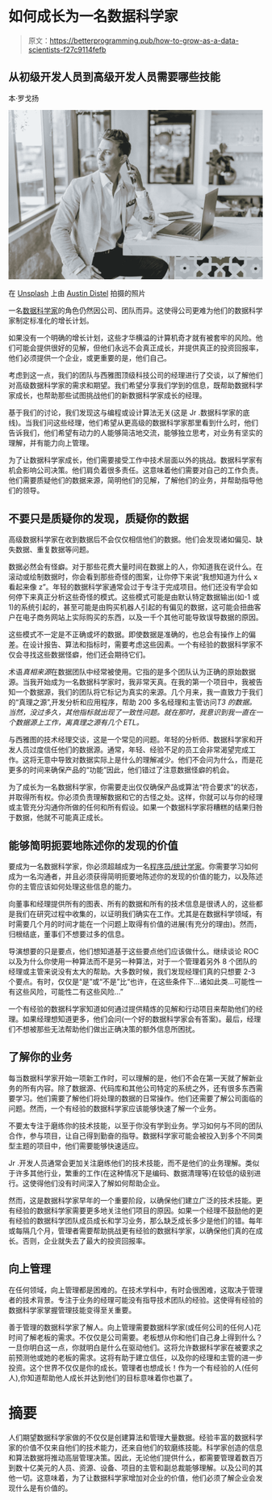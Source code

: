 # 如何成长为一名数据科学家

> 原文：<https://betterprogramming.pub/how-to-grow-as-a-data-scientists-f27c9114fefb>

## 从初级开发人员到高级开发人员需要哪些技能

本·罗戈扬

![](img/901604190d938d4b1277463c7ec48edc.png)

在 [Unsplash](https://unsplash.com/photos/h1RW-NFtUyc) 上由 [Austin Distel](https://unsplash.com/@austindistel) 拍摄的照片

一名[数据科学家](https://www.kdnuggets.com/2017/03/what-makes-great-data-scientist.html)的角色仍然因公司、团队而异。这使得公司更难为他们的数据科学家制定标准化的增长计划。

如果没有一个明确的增长计划，这些才华横溢的计算机奇才就有被套牢的风险。他们可能会提供很好的见解，但他们永远不会真正成长，并提供真正的投资回报率，他们必须提供一个企业，或更重要的是，他们自己。

考虑到这一点，我们的团队与西雅图顶级科技公司的经理进行了交谈，以了解他们对高级数据科学家的需求和期望。我们希望分享我们学到的信息，既帮助数据科学家成长，也帮助那些试图挑战他们的新数据科学家成长的经理。

基于我们的讨论，我们发现这与编程或设计算法无关(这是 Jr .数据科学家的底线)。当我们问这些经理，他们希望从更高级的数据科学家那里看到什么时，他们告诉我们，他们希望有动力的人能够简洁地交流，能够独立思考，对业务有坚实的理解，并有能力向上管理。

为了让数据科学家成长，他们需要接受工作中技术层面以外的挑战。数据科学家有机会影响公司决策。他们肩负着很多责任。这意味着他们需要对自己的工作负责。他们需要质疑他们的数据来源，简明他们的见解，了解他们的业务，并帮助指导他们的领导。

## 不要只是质疑你的发现，质疑你的数据

高级数据科学家在收到数据后不会仅仅相信他们的数据。他们会发现诸如偏见、缺失数据、重复数据等问题。

数据必然会有怪癖。对于那些花费大量时间在数据上的人，你知道我在说什么。在滚动或绘制数据时，你会看到那些奇怪的图案，让你停下来说“我想知道为什么 x 看起来像 z”。年轻的数据科学家通常会过于专注于完成项目。他们还没有学会如何停下来真正分析这些奇怪的模式。这些模式可能是由默认特定数据输出(如-1 或 1)的系统引起的，甚至可能是由购买机器人引起的有偏见的数据，这可能会扭曲客户在电子商务网站上实际购买的东西，以及一千个其他可能导致误导数据的原因。

这些模式不一定是不正确或坏的数据。即使数据是准确的，也总会有操作上的偏差。在设计报告、算法和指标时，需要考虑这些因素。一个有经验的数据科学家不仅会寻找这些数据怪癖，他们还会期待它们。

术语*真相来源*在数据团队中经常被使用。它指的是多个团队认为正确的原始数据源。当我开始成为一名数据科学家时，我非常天真。在我的第一个项目中，我被告知一个数据源，我们的团队将它标记为真实的来源。几个月来，我一直致力于我们的“真理之源”,开发分析和应用程序，帮助 200 多名经理和主管访问*T3 的数据。当然，没过多久，其他指标就出现了一致性问题。就在那时，我意识到我一直在一个数据源上工作，离真理之源有几个 ETL。*

与西雅图的技术经理交谈，这是一个常见的问题。年轻的分析师、数据科学家和开发人员过度信任他们的数据源。通常，年轻、经验不足的员工会非常渴望完成工作。这将无意中导致对数据实际上是什么的理解减少。他们不会问为什么，而是花更多的时间来确保产品的“功能”因此，他们错过了注意数据怪癖的机会。

为了成长为一名数据科学家，你需要走出仅仅确保产品或算法“符合要求”的状态，并取得所有权。你必须负责理解数据和它的古怪之处。这样，你就可以与你的经理或主管充分沟通你所做的任何和所有假设。如果一个数据科学家将糟糕的结果归咎于数据，他就不可能真正成长。

## 能够简明扼要地陈述你的发现的价值

要成为一名数据科学家，你必须超越成为一名[程序员/统计学家](https://www.ziprecruiter.com/e/top-9-jobs-similar-to-statistician)。你需要学习如何成为一名沟通者，并且必须获得简明扼要地陈述你的发现的价值的能力，以及陈述你的主管应该如何处理这些信息的能力。

向董事和经理提供所有的图表、所有的数据和所有的技术信息是很诱人的，这些都是我们在研究过程中收集的，以证明我们确实在工作。尤其是在数据科学领域，有时需要几个月的时间才能在一个问题上取得有价值的进展(有充分的理由)。然而，归根结底，董事们不想要过多的信息。

导演想要的只是要点，他们想知道基于这些要点他们应该做什么。继续谈论 ROC 以及为什么你使用一种算法而不是另一种算法，对于一个管理着另外 8 个团队的经理或主管来说没有太大的帮助。大多数时候，我们发现经理们真的只想要 2-3 个要点。有时，仅仅是“是”或“不是”比“也许，在这些条件下…诸如此类…可能性一有这些风险，可能性二有这些风险…”

一个有经验的数据科学家知道如何通过提供精炼的见解和行动项目来帮助他们的经理。如果经理想知道更多，他们会问(一个好的数据科学家会有答案)。最后，经理们不想被那些无法帮助他们做出正确决策的额外信息所困扰。

## 了解你的业务

每当数据科学家开始一项新工作时，可以理解的是，他们不会在第一天就了解新业务的所有内容。除了数据源、代码库和其他公司特定的系统之外，还有很多东西需要学习。他们需要了解他们将处理的数据的日常操作。他们还需要了解公司面临的问题。然而，一个有经验的数据科学家应该能够快速了解一个业务。

不要太专注于磨练你的技术技能，以至于你没有学到业务。学习如何与不同的团队合作，参与项目，让自己得到勤奋的指导。数据科学家可能会被投入到多个不同类型主题的项目中，他们需要能够快速适应。

Jr .开发人员通常会更加关注磨练他们的技术技能，而不是他们的业务理解。类似于许多其他行业，繁重的工作(在这种情况下是编码、数据清理等)在较低的级别进行。这使得他们没有时间深入了解如何帮助企业。

然而，这是数据科学家早年的一个重要阶段，以确保他们建立广泛的技术技能。更有经验的数据科学家需要更多地关注他们项目的原因。如果一个经理不鼓励他的更有经验的数据科学团队成员成长和学习业务，那么缺乏成长多少是他们的错。每年或每隔几个月，管理者需要帮助挑战更有经验的数据科学家，以确保他们真的在成长。否则，企业就失去了最大的投资回报率。

## 向上管理

在任何领域，向上管理都是困难的。在技术学科中，有时会很困难，这取决于管理者的技术背景。专注于业务的经理可能没有指导技术团队的经验。这使得有经验的数据科学家掌握管理技能变得至关重要。

善于管理的数据科学家了解人。向上管理需要数据科学家(或任何公司的任何人)花时间了解老板的需求。不仅仅是公司需要。老板想从你和他们自己身上得到什么？一旦你明白这一点，你就明白是什么在驱动他们。这将允许数据科学家在被要求之前预测他或她的老板的需求。这将有助于建立信任，以及你的经理和主管的进一步投资。这个世界不仅仅是你的成长。管理者也想成长！作为一个有经验的人(任何人),你知道帮助他人成长并达到他们的目标意味着你也赢了。

# 摘要

人们期望数据科学家做的不仅仅是创建算法和管理大量数据。经验丰富的数据科学家的价值不仅来自他们的技术能力，还来自他们的软磨练技能。科学家创造的信息和算法数据将推动高层管理决策。因此，无论他们提供什么，都需要管理着数百万到数十亿美元的人员、资源、设备、项目的主管和副总裁能够理解。以及公司的其他一切。这意味着，为了让数据科学家增加对企业的价值，他们必须了解企业会发现什么是有价值的。